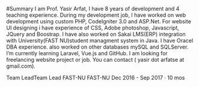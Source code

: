 #Summary
I am Prof. Yasir Arfat, I have 8 years of development and 4 teaching experience. During my development job,
I have worked on web development using custom PHP, CodeIgniter 3.0 and ASP.Net. For website UI designing i have experience of CSS, Adobe photoshop, Javascript, JQuery and Boostrap. I have also worked on Sakai LMS(ERP) integration with University(FAST NU)student managment system in Java. I have Oracel DBA experience. also worked on other databases mySQL and SQLServer. I’m currently learning Laravel, Vue.js and GitHub. I am looking for freelancing website project or job. You can contact ( yasir dot arfatse at gmail.com).


Team LeadTeam Lead
FAST-NU FAST-NU 
Dec 2016 - Sep 2017 · 10 mos




<!---
yasirse/yasirse is a ✨ special ✨ repository because its `README.md` (this file) appears on your GitHub profile.
You can click the Preview link to take a look at your changes.
--->
